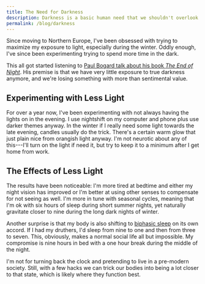 ```yaml
---
title: The Need for Darkness
description: Darkness is a basic human need that we shouldn't overlook
permalink: /blog/darkness
---
```


Since moving to Northern Europe, I've been obsessed with trying to maximize my exposure to light, especially during the winter. Oddly enough, I've since been experimenting trying to spend more time in the dark.

This all got started listening to [Paul Bogard talk about his book *The End of Night*][podcast]. His premise is that we have very little exposure to true darkness anymore, and we're losing something with more than sentimental value.

## Experimenting with Less Light

For over a year now, I've been experimenting with not always having the lights on in the evening. I use nightshift on my computer and phone plus use darker themes anyway. In the winter if I really need some light towards the late evening, candles usually do the trick. There's a certain warm glow that just plain nice from orangish light anyway. I'm not neurotic about any of this---I'll turn on the light if need it, but try to keep it to a minimum after I get home from work.

## The Effects of Less Light  

The results have been noticeable: I'm more tired at bedtime and either my night vision has improved or I'm better at using other senses to compensate for not seeing as well. I'm more in tune with seasonal cycles, meaning that I'm ok with six hours of sleep during short summer nights, yet naturally gravitate closer to nine during the long dark nights of winter.

Another surprise is that my body is also shifting to [biphasic sleep][bi] on its own accord. If I had my druthers, I'd sleep from nine to one and then from three to seven. This, obviously, makes a normal social life all but impossible. My compromise is nine hours in bed with a one hour break during the middle of the night.

I'm not for turning back the clock and pretending to live in a pre-modern society. Still, with a few hacks we can trick our bodies into being a lot closer to that state, which is likely where they function best.

[podcast]: http://www.artofmanliness.com/2017/06/13/podcast-312-disappearing-night-sky/
[bi]: https://en.wikipedia.org/wiki/Biphasic_and_polyphasic_sleep#Interrupted_sleep
